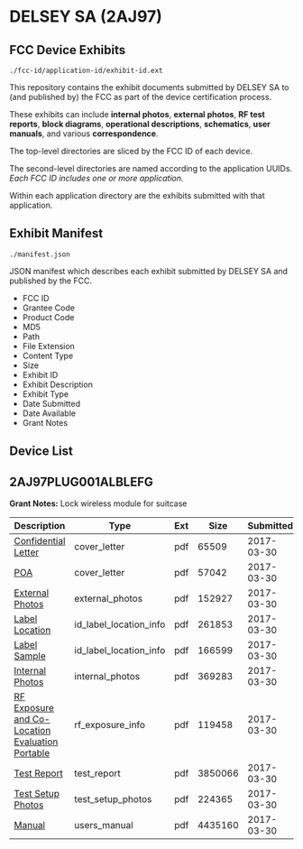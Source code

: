 # DELSEY SA (2AJ97)
## FCC Device Exhibits

```
./fcc-id/application-id/exhibit-id.ext
```

This repository contains the exhibit documents submitted by DELSEY SA to (and published by) the FCC as part of the device certification process.

These exhibits can include **internal photos**, **external photos**, **RF test reports**, **block diagrams**, **operational descriptions**, **schematics**, **user manuals**, and various **correspondence**.

The top-level directories are sliced by the FCC ID of each device.

The second-level directories are named according to the application UUIDs. *Each FCC ID includes one or more application.*

Within each application directory are the exhibits submitted with that application. 

## Exhibit Manifest

```
./manifest.json
```

JSON manifest which describes each exhibit submitted by DELSEY SA and published by the FCC.

- FCC ID
- Grantee Code
- Product Code
- MD5
- Path
- File Extension
- Content Type
- Size
- Exhibit ID
- Exhibit Description
- Exhibit Type
- Date Submitted
- Date Available
- Grant Notes

## Device List
## 2AJ97PLUG001ALBLEFG
**Grant Notes:** Lock wireless module for suitcase

| Description | Type | Ext | Size | Submitted | Available |
| ----------- | ---- | --- | ---- | --------- | --------- |
| [Confidential Letter](2AJ97PLUG001ALBLEFG/a1b0c0978281b7f8dcaab7c2abb4de3f/3339758.pdf) | cover_letter | pdf | 65509 | 2017-03-30 | 2017-03-30 |
| [POA](2AJ97PLUG001ALBLEFG/a1b0c0978281b7f8dcaab7c2abb4de3f/3339766.pdf) | cover_letter | pdf | 57042 | 2017-03-30 | 2017-03-30 |
| [External Photos](2AJ97PLUG001ALBLEFG/a1b0c0978281b7f8dcaab7c2abb4de3f/3339759.pdf) | external_photos | pdf | 152927 | 2017-03-30 | 2017-03-30 |
| [Label Location](2AJ97PLUG001ALBLEFG/a1b0c0978281b7f8dcaab7c2abb4de3f/3339761.pdf) | id_label_location_info | pdf | 261853 | 2017-03-30 | 2017-03-30 |
| [Label Sample](2AJ97PLUG001ALBLEFG/a1b0c0978281b7f8dcaab7c2abb4de3f/3339762.pdf) | id_label_location_info | pdf | 166599 | 2017-03-30 | 2017-03-30 |
| [Internal Photos](2AJ97PLUG001ALBLEFG/a1b0c0978281b7f8dcaab7c2abb4de3f/3339760.pdf) | internal_photos | pdf | 369283 | 2017-03-30 | 2017-03-30 |
| [RF Exposure and Co-Location Evaluation Portable](2AJ97PLUG001ALBLEFG/a1b0c0978281b7f8dcaab7c2abb4de3f/3339767.pdf) | rf_exposure_info | pdf | 119458 | 2017-03-30 | 2017-03-30 |
| [Test Report](2AJ97PLUG001ALBLEFG/a1b0c0978281b7f8dcaab7c2abb4de3f/3339764.pdf) | test_report | pdf | 3850066 | 2017-03-30 | 2017-03-30 |
| [Test Setup Photos](2AJ97PLUG001ALBLEFG/a1b0c0978281b7f8dcaab7c2abb4de3f/3339765.pdf) | test_setup_photos | pdf | 224365 | 2017-03-30 | 2017-03-30 |
| [Manual](2AJ97PLUG001ALBLEFG/a1b0c0978281b7f8dcaab7c2abb4de3f/3339763.pdf) | users_manual | pdf | 4435160 | 2017-03-30 | 2017-03-30 |
